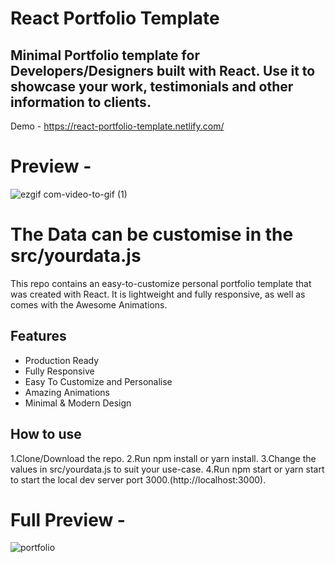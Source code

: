 # React Portfolio Template

## Minimal Portfolio template for Developers/Designers built with React. Use it to showcase your work, testimonials and other information to clients.

Demo - https://react-portfolio-template.netlify.com/

# Preview - 
![ezgif com-video-to-gif (1)](https://user-images.githubusercontent.com/16558205/59826999-314ace00-9355-11e9-9581-92c6fd160667.gif)



# The Data can be customise in the src/yourdata.js



This repo contains an easy-to-customize personal portfolio template that was created with React. It is lightweight and fully responsive, as well as comes with the Awesome Animations.

## Features 
* Production Ready
* Fully Responsive
* Easy To Customize and Personalise
* Amazing Animations
* Minimal & Modern Design

## How to use
1.Clone/Download the repo.
2.Run npm install or yarn install.
3.Change the values in src/yourdata.js to suit your use-case.
4.Run npm start or yarn start to start the local dev server port 3000.(http://localhost:3000).

# Full Preview - 
![portfolio](https://user-images.githubusercontent.com/16558205/59826731-7d494300-9354-11e9-92dd-46f7057b6ead.png)





